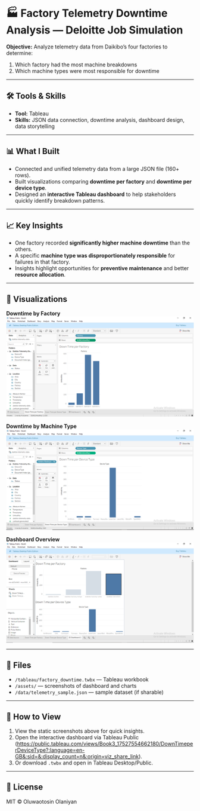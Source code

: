 # 🏭 Factory Telemetry Downtime Analysis — Deloitte Job Simulation

**Objective:** Analyze telemetry data from Daikibo’s four factories to determine:  
1. Which factory had the most machine breakdowns  
2. Which machine types were most responsible for downtime  

---

## 🛠 Tools & Skills
- **Tool:** Tableau  
- **Skills:** JSON data connection, downtime analysis, dashboard design, data storytelling  

---

## 📊 What I Built
- Connected and unified telemetry data from a large JSON file (160+ rows).  
- Built visualizations comparing **downtime per factory** and **downtime per device type**.  
- Designed an **interactive Tableau dashboard** to help stakeholders quickly identify breakdown patterns.  

---

## 📈 Key Insights
- One factory recorded **significantly higher machine downtime** than the others.  
- A specific **machine type was disproportionately responsible** for failures in that factory.  
- Insights highlight opportunities for **preventive maintenance** and better **resource allocation**.  

---

## 📸 Visualizations

**Downtime by Factory**  
![Downtime by Factory](./assets/downtime_per_factory.PNG)

**Downtime by Machine Type**  
![Downtime by Machine](./assets/downtime_per_device_type.PNG)

**Dashboard Overview**  
![Dashboard Overview](./assets/dashboard_1.PNG)

---

## 📂 Files
- `/tableau/factory_downtime.twbx` — Tableau workbook  
- `/assets/` — screenshots of dashboard and charts  
- `/data/telemetry_sample.json` — sample dataset (if sharable)  

---

## 🔎 How to View
1. View the static screenshots above for quick insights.  
2. Open the interactive dashboard via Tableau Public (https://public.tableau.com/views/Book3_17527554662180/DownTimeperDeviceType?:language=en-GB&:sid=&:display_count=n&:origin=viz_share_link).  
3. Or download `.twbx` and open in Tableau Desktop/Public.  

---

## 📜 License
MIT © Oluwaotosin Olaniyan

